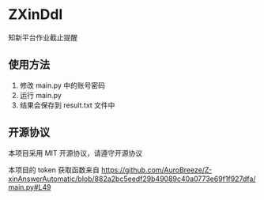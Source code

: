 # ZXinDdl

知新平台作业截止提醒

## 使用方法

1. 修改 main.py 中的账号密码
2. 运行 main.py
3. 结果会保存到 result.txt 文件中

## 开源协议

本项目采用 MIT 开源协议，请遵守开源协议

本项目的 token 获取函数来自 https://github.com/AuroBreeze/Z-xinAnswerAutomatic/blob/882a2bc5eedf29b49089c40a0773e69f1f927dfa/main.py#L49
